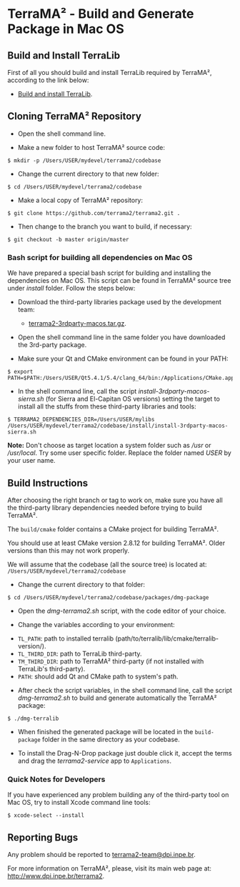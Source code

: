 # TerraMA² - Build and Generate Package in Mac OS

## Build and Install TerraLib

First of all you should build and install TerraLib required by TerraMA², according to the link below:
 - [Build and install TerraLib](http://www.dpi.inpe.br/terralib5/wiki/doku.php?id=wiki:documentation:devguide#downloading_the_source_code_and_building_instructions).

## Cloning TerraMA² Repository

- Open the shell command line.

- Make a new folder to host TerraMA² source code:
```
$ mkdir -p /Users/USER/mydevel/terrama2/codebase
```

- Change the current directory to that new folder:
```
$ cd /Users/USER/mydevel/terrama2/codebase
```

- Make a local copy of TerraMA² repository:
```
$ git clone https://github.com/terrama2/terrama2.git .
```

- Then change to the branch you want to build, if necessary:
```
$ git checkout -b master origin/master
```

### Bash script for building all dependencies on Mac OS

We have prepared a special bash script for building and installing the dependencies on Mac OS. This script can be found in TerraMA² source tree under *install* folder. Follow the steps below:

- Download the third-party libraries package used by the development team:
  - [terrama2-3rdparty-macos.tar.gz](http://www.dpi.inpe.br/terrama2-devel/terrama2-3rdparty-macos-sierra.tar.gz).
  
- Open the shell command line in the same folder you have downloaded the 3rd-party package.

- Make sure your Qt and CMake environment can be found in your PATH:
```
$ export PATH=$PATH:/Users/USER/Qt5.4.1/5.4/clang_64/bin:/Applications/CMake.app/Contents/bin
```

- In the shell command line, call the script *install-3rdparty-macos-sierra.sh* (for Sierra and El-Capitan OS versions) setting the target to install all the stuffs from these third-party libraries and tools:
```
$ TERRAMA2_DEPENDENCIES_DIR=/Users/USER/mylibs  /Users/USER/mydevel/terrama2/codebase/install/install-3rdparty-macos-sierra.sh 
```

**Note:** Don't choose as target location a system folder such as */usr* or */usr/local*. Try some user specific folder. Replace the folder named *USER* by your user name.


## Build Instructions

After choosing the right branch or tag to work on, make sure you have all the third-party library dependencies needed before trying to build TerraMA².

The `build/cmake` folder contains a CMake project for building TerraMA².

You should use at least CMake version 2.8.12 for building TerraMA². Older versions than this may not work properly.

We will assume that the codebase (all the source tree) is located at: `/Users/USER/mydevel/terrama2/codebase`

- Change the current directory to that folder:
```
$ cd /Users/USER/mydevel/terrama2/codebase/packages/dmg-package
```

- Open the *dmg-terrama2.sh* script, with the code editor of your choice.

- Change the variables according to your environment:
* `TL_PATH`: path to installed terralib (path/to/terralib/lib/cmake/terralib-version/).
* `TL_THIRD_DIR`: path to TerraLib third-party.
* `TM_THIRD_DIR`: path to TerraMA² third-party (if not installed with TerraLib's third-party).
* `PATH`: should add Qt and CMake path to system's path.

- After check the script variables, in the shell command line, call the script *dmg-terrama2.sh* to build and generate automatically the TerraMA² package:
```
$ ./dmg-terralib
```

- When finished the generated package will be located in the `build-package` folder in the same directory as your codebase.

- To install the Drag-N-Drop package just double click it, accept the terms and drag the *terrama2-service* app to `Applications`.

### Quick Notes for Developers

If you have experienced  any problem building any of the third-party tool on Mac OS, try to install Xcode command line tools:
```
$ xcode-select --install
```

## Reporting Bugs

Any problem should be reported to terrama2-team@dpi.inpe.br.

For more information on TerraMA², please, visit its main web page at: http://www.dpi.inpe.br/terrama2.
